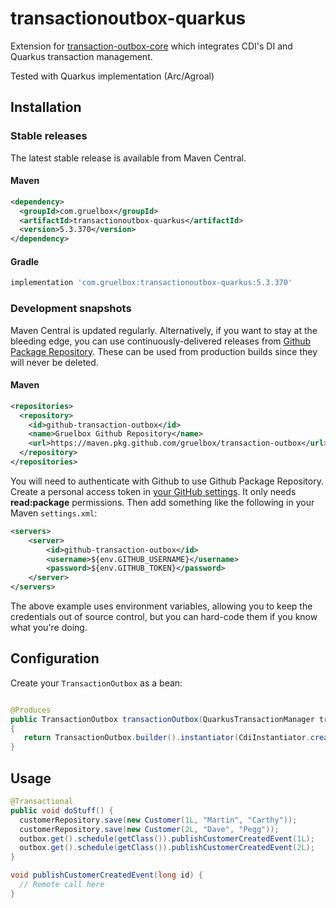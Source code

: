 # transactionoutbox-quarkus


Extension for [transaction-outbox-core](../README.md) which integrates CDI's DI and Quarkus transaction management.

Tested with Quarkus implementation (Arc/Agroal)

## Installation

### Stable releases

The latest stable release is available from Maven Central.

#### Maven

```xml
<dependency>
  <groupId>com.gruelbox</groupId>
  <artifactId>transactionoutbox-quarkus</artifactId>
  <version>5.3.370</version>
</dependency>
```

#### Gradle

```groovy
implementation 'com.gruelbox:transactionoutbox-quarkus:5.3.370'
```

### Development snapshots

Maven Central is updated regularly. Alternatively, if you want to stay at the bleeding edge, you can use continuously-delivered releases from [Github Package Repository](https://github.com/gruelbox/transaction-outbox/packages). These can be used from production builds since they will never be deleted.

#### Maven

```xml
<repositories>
  <repository>
    <id>github-transaction-outbox</id>
    <name>Gruelbox Github Repository</name>
    <url>https://maven.pkg.github.com/gruelbox/transaction-outbox</url>
  </repository>
</repositories>
```

You will need to authenticate with Github to use Github Package Repository. Create a personal access token in [your GitHub settings](https://github.com/settings/tokens). It only needs **read:package** permissions. Then add something like the following in your Maven `settings.xml`:

```xml
<servers>
    <server>
        <id>github-transaction-outbox</id>
        <username>${env.GITHUB_USERNAME}</username>
        <password>${env.GITHUB_TOKEN}</password>
    </server>
</servers>
```

The above example uses environment variables, allowing you to keep the credentials out of source control, but you can hard-code them if you know what you're doing.

## Configuration

Create your `TransactionOutbox` as a bean:

```java

@Produces
public TransactionOutbox transactionOutbox(QuarkusTransactionManager transactionManager)
{
   return TransactionOutbox.builder().instantiator(CdiInstantiator.create()).transactionManager(transactionManager).persistor(Persistor.forDialect(Dialect.H2)).build();
}
```

## Usage

```java
@Transactional
public void doStuff() {
  customerRepository.save(new Customer(1L, "Martin", "Carthy"));
  customerRepository.save(new Customer(2L, "Dave", "Pegg"));
  outbox.get().schedule(getClass()).publishCustomerCreatedEvent(1L);
  outbox.get().schedule(getClass()).publishCustomerCreatedEvent(2L);
}

void publishCustomerCreatedEvent(long id) {
  // Remote call here
}
```

